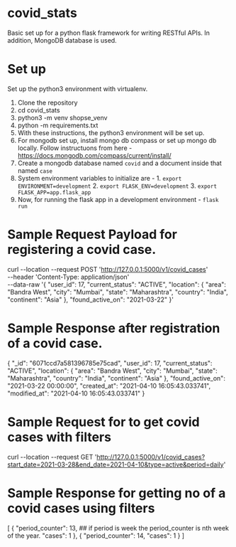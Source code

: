 # covid_stats

Basic set up for a python flask framework for writing RESTful APIs. In addition, MongoDB database is used.


# Set up

Set up the python3 environment with virtualenv.
1. Clone the repository
2. cd covid_stats
3. python3 -m venv shopse_venv
4. python -m requirements.txt
5. With these instructions, the python3 environment will be set up.
6. For mongodb set up, install mongo db compass or set up mongo db locally. Follow instructuons from here - https://docs.mongodb.com/compass/current/install/
7. Create a mongodb database named `covid` and a document inside that named `case`
8. System environment variables to initialize are - 1. `export ENVIRONMENT=development` 2. `export FLASK_ENV=development` 3. `export FLASK_APP=app.flask_app`
9. Now, for running the flask app in a development environment - `flask run`


# Sample Request Payload for registering a covid case.

curl --location --request POST 'http://127.0.0.1:5000/v1/covid_cases' \
--header 'Content-Type: application/json' \
--data-raw '{
    "user_id": 17,
    "current_status": "ACTIVE",
    "location": {
        "area": "Bandra West",
        "city": "Mumbai",
        "state": "Maharashtra",
        "country": "India",
        "continent": "Asia"
    },
    "found_active_on": "2021-03-22"
}'


# Sample Response after registration of a covid case.

{
    "_id": "6071ccd7a581396785e75cad",
    "user_id": 17,
    "current_status": "ACTIVE",
    "location": {
        "area": "Bandra West",
        "city": "Mumbai",
        "state": "Maharashtra",
        "country": "India",
        "continent": "Asia"
    },
    "found_active_on": "2021-03-22 00:00:00",
    "created_at": "2021-04-10 16:05:43.033741",
    "modified_at": "2021-04-10 16:05:43.033741"
}


# Sample Request for to get covid cases with filters

curl --location --request GET 'http://127.0.0.1:5000/v1/covid_cases?start_date=2021-03-28&end_date=2021-04-10&type=active&period=daily'


# Sample Response for getting no of a covid cases using filters

[
    {
        "period_counter": 13,  ## if period is week the period_counter is nth week of the year.
        "cases": 1
    },
    {
        "period_counter": 14,
        "cases": 1
    }
]